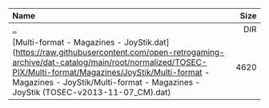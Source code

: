 |Name|Size|
|:---|---:|
|[..](../index.html)|DIR|
|[Multi-format - Magazines - JoyStik.dat](https://raw.githubusercontent.com/open-retrogaming-archive/dat-catalog/main/root/normalized/TOSEC-PIX/Multi-format/Magazines/JoyStik/Multi-format - Magazines - JoyStik/Multi-format - Magazines - JoyStik (TOSEC-v2013-11-07_CM).dat)|4620|
